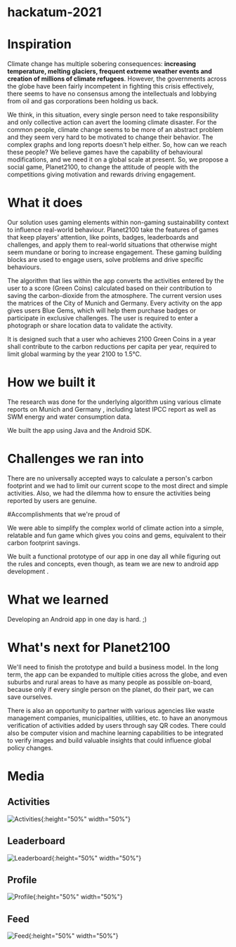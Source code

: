 # hackatum-2021

# Inspiration

Climate change has multiple sobering consequences: **increasing temperature, melting glaciers, frequent extreme weather events and creation of millions of climate refugees**. However, the governments across the globe have been fairly incompetent in fighting this crisis effectively, there seems to have no consensus among the intellectuals and lobbying from oil and gas corporations been holding us back.

We think, in this situation, every single person need to take responsibility and only collective action can avert the looming climate disaster. For the common people, climate change seems to be more of an abstract problem and they seem very hard to be motivated to change their behavior. The complex graphs and long reports doesn't help either. So, how can we reach these people? We believe games have the capability of behavioural modifications, and we need it on a global scale at present. So, we propose a social game, Planet2100, to change the attitude of people with the competitions giving motivation and rewards driving engagement.

# What it does

Our solution uses gaming elements within non-gaming sustainability context to influence real-world behaviour. Planet2100 take the features of games that keep players’ attention, like points, badges, leaderboards and challenges, and apply them to real-world situations that otherwise might seem mundane or boring to increase engagement. These gaming building blocks are used to engage users, solve problems and drive specific behaviours.

The algorithm that lies within the app converts the activities entered by the user to a score (Green Coins) calculated based on their contribution to saving the carbon-dioxide from the atmosphere. The current version uses the matrices of the City of Munich and Germany. Every activity on the app gives users Blue Gems, which will help them purchase badges or participate in exclusive challenges. The user is required to enter a photograph or share location data to validate the activity.

It is designed such that a user who achieves 2100 Green Coins in a year shall contribute to the carbon reductions per capita per year, required to limit global warming by the year 2100 to 1.5°C.

# How we built it

The research was done for the underlying algorithm using various climate reports on Munich and Germany , including latest IPCC report as well as SWM energy and water consumption data.

We built the app using Java and the Android SDK.

# Challenges we ran into

There are no universally accepted ways to calculate a person's carbon footprint and we had to limit our current scope to the most direct and simple activities. Also, we had the dilemma how to ensure the activities being reported by users are genuine.

#Accomplishments that we're proud of

We were able to simplify the complex world of climate action into a simple, relatable and fun game which gives you coins and gems, equivalent to their carbon footprint savings.

We built a functional prototype of our app in one day all while figuring out the rules and concepts, even though, as team we are new to android app development .

# What we learned

Developing an Android app in one day is hard. ;)

# What's next for Planet2100

We'll need to finish the prototype and build a business model. In the long term, the app can be expanded to multiple cities across the globe, and even suburbs and rural areas to have as many people as possible on-board, because only if every single person on the planet, do their part, we can save ourselves.

There is also an opportunity to partner with various agencies like waste management companies, municipalities, utilities, etc. to have an anonymous verification of activities added by users through say QR codes. There could also be computer vision and machine learning capabilities to be integrated to verify images and build valuable insights that could influence global policy changes.

# Media

## Activities

![Activities](/screenshots/20211121_113019.png?raw=true "Activities"){:height="50%" width="50%"}

## Leaderboard

![Leaderboard](/screenshots/20211121_113059.png?raw=true "Leaderboard"){:height="50%" width="50%"}

## Profile

![Profile](/screenshots/20211121_113102.png?raw=true "Profile"){:height="50%" width="50%"}

## Feed

![Feed](/screenshots/20211121_113104.png?raw=true "Feed"){:height="50%" width="50%"}